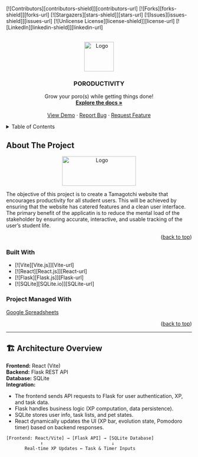 <!-- Improved compatibility of back to top link: See: https://github.com/othneildrew/Best-README-Template/pull/73 -->
<a id="readme-top"></a>
<!--
*** Thanks for checking out the Best-README-Template. If you have a suggestion
*** that would make this better, please fork the repo and create a pull request
*** or simply open an issue with the tag "enhancement".
*** Don't forget to give the project a star!
*** Thanks again! Now go create something AMAZING! :D
-->



<!-- PROJECT SHIELDS -->
[![Contributors][contributors-shield]][contributors-url]
[![Forks][forks-shield]][forks-url]
[![Stargazers][stars-shield]][stars-url]
[![Issues][issues-shield]][issues-url]
[![Unlicense License][license-shield]][license-url]
[![LinkedIn][linkedin-shield]][linkedin-url]



<!-- PROJECT LOGO -->
<br />
<div align="center">
  <a href="https://github.com/othneildrew/Best-README-Template">
    <img src="frontend/src/assets/poro1.png" alt="Logo" width="80" height="80">
  </a>

  <h3 align="center">PORODUCTIVITY</h3>

  <p align="center">
    Grow your poro(s) while getting things done!
    <br />
    <a href="https://github.com/othneildrew/Best-README-Template"><strong>Explore the docs »</strong></a>
    <br />
    <br />
    <a href="https://github.com/othneildrew/Best-README-Template">View Demo</a>
    &middot;
    <a href="https://github.com/othneildrew/Best-README-Template/issues/new?labels=bug&template=bug-report---.md">Report Bug</a>
    &middot;
    <a href="https://github.com/othneildrew/Best-README-Template/issues/new?labels=enhancement&template=feature-request---.md">Request Feature</a>
  </p>
</div>



<!-- TABLE OF CONTENTS -->
<details>
  <summary>Table of Contents</summary>
  <ol>
    <li>
      <a href="#about-the-project">About The Project</a>
      <ul>
        <li><a href="#built-with">Built With</a></li>
        <li><a href="#architecture-overview">Architecture Overview</a></li>
      </ul>
    </li>
    <li>
      <a href="#getting-started">Getting Started</a>
    </li>
    <li><a href="#usage">Usage</a></li>
    <li><a href="#sprint-1">Sprint 1</a></li>
    <li><a href="#sprint-2">Sprint 2</a></li>
    <li><a href="#sprint-3">Sprint 3</a></li>
    <li><a href="#roadmap">Roadmap</a></li>
    <li><a href="#team-members">Team Members</a></li>
    <li><a href="#future-improvements">Future Improvements</a></li>
    <li><a href="#contributing">Contributing</a></li>
    <li><a href="#license">License</a></li>
    <li><a href="#contact">Contact</a></li>
    <li><a href="#acknowledgments">Acknowledgments</a></li>
  </ol>
</details>



<!-- ABOUT THE PROJECT -->
## About The Project
<p align="center">
  <img src="frontend/src/assets/logo.png" alt="Logo" width="200" height="80">
</p>

The objective of this project is to create a Tamagotchi website that encourages productivity for all student users. This will be achieved by ensuring that the website has catered features and a clean user interface. The primary benefit of the applicatin is to reduce the mental load of the stakeholder by ensuring accurate, interactive, and usable tracking of the user’s student life. 

<p align="right">(<a href="#readme-top">back to top</a>)</p>



### Built With

* [![Vite][Vite.js]][Vite-url]
* [![React][React.js]][React-url]
* [![Flask][Flask.js]][Flask-url]
* [![SQLite][SQLite.io]][SQLite-url]

### Project Managed With
[Google Spreadsheets](https://docs.google.com/spreadsheets/d/1rluqQt9uZa2duyi9nvsF7COYfvUs9HSwb7KjWsBwLcM/edit?usp=sharing)

<p align="right">(<a href="#readme-top">back to top</a>)</p>


---

## 🏗️ Architecture Overview

**Frontend:** React (Vite)  
**Backend:** Flask REST API  
**Database:** SQLite  
**Integration:**  
- The frontend sends API requests to Flask for user authentication, XP, and task data.  
- Flask handles business logic (XP computation, data persistence).  
- SQLite stores user info, task lists, and pet states.  
- React dynamically updates the UI (XP bar, evolution state, Pomodoro timer) based on backend responses.  

```text
[Frontend: React/Vite] → [Flask API] → [SQLite Database]
             ↑                          ↓
       Real-time XP Updates ← Task & Timer Inputs
